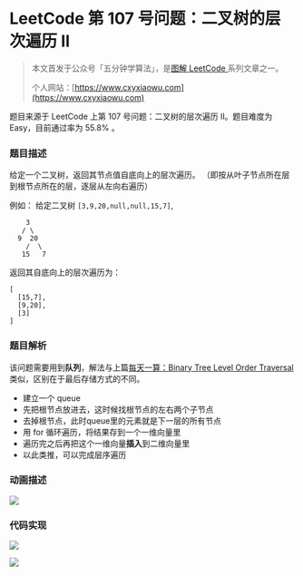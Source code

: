 # LeetCode 第 107 号问题：二叉树的层次遍历 II

> 本文首发于公众号「五分钟学算法」，是[图解 LeetCode ](<https://github.com/MisterBooo/LeetCodeAnimation>)系列文章之一。
>
> 个人网站：[https://www.cxyxiaowu.com](https://www.cxyxiaowu.com)

题目来源于 LeetCode 上第 107 号问题：二叉树的层次遍历 II。题目难度为 Easy，目前通过率为 55.8% 。

### 题目描述

给定一个二叉树，返回其节点值自底向上的层次遍历。 （即按从叶子节点所在层到根节点所在的层，逐层从左向右遍历）

例如：
给定二叉树 `[3,9,20,null,null,15,7]`,

```
    3
   / \
  9  20
    /  \
   15   7
```

返回其自底向上的层次遍历为：

```
[
  [15,7],
  [9,20],
  [3]
]
```

### 题目解析

该问题需要用到**队列**，解法与上篇[每天一算：Binary Tree Level Order Traversal](https://xiaozhuanlan.com/topic/8579460312)类似，区别在于最后存储方式的不同。

- 建立一个 queue
- 先把根节点放进去，这时候找根节点的左右两个子节点
- 去掉根节点，此时queue里的元素就是下一层的所有节点
- 用 for 循环遍历，将结果存到一个一维向量里
- 遍历完之后再把这个一维向量**插入**到二维向量里
- 以此类推，可以完成层序遍历



### 动画描述

![](https://bucket-1257126549.cos.ap-guangzhou.myqcloud.com/20181112203355.gif)



### 代码实现

![](https://bucket-1257126549.cos.ap-guangzhou.myqcloud.com/20181112203645.png)





![](https://bucket-1257126549.cos.ap-guangzhou.myqcloud.com/blog/fz0rq.png)